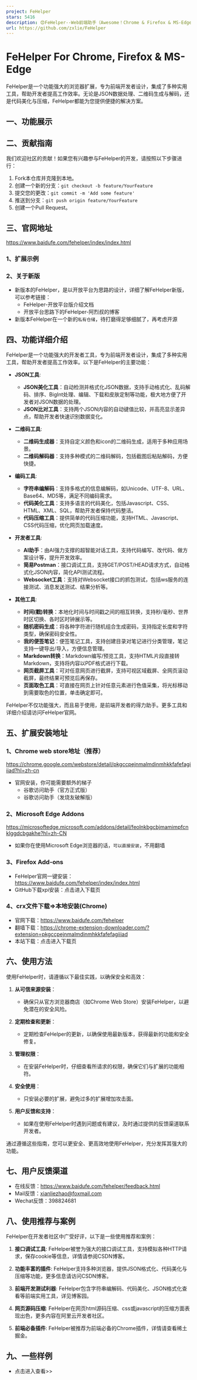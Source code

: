 ```yaml
---
project: FeHelper
stars: 5416
description: 😍FeHelper--Web前端助手（Awesome！Chrome & Firefox & MS-Edge Extension, All in one Toolbox!）
url: https://github.com/zxlie/FeHelper
---
```


FeHelper For Chrome, Firefox & MS-Edge
======================================

FeHelper是一个功能强大的浏览器扩展，专为前端开发者设计，集成了多种实用工具，帮助开发者提高工作效率。无论是JSON数据处理、二维码生成与解码，还是代码美化与压缩，FeHelper都能为您提供便捷的解决方案。

一、功能展示
------

二、贡献指南
------

我们欢迎社区的贡献！如果您有兴趣参与FeHelper的开发，请按照以下步骤进行：

1.  Fork本仓库并克隆到本地。
2.  创建一个新的分支：`git checkout -b feature/YourFeature`
3.  提交您的更改：`git commit -m 'Add some feature'`
4.  推送到分支：`git push origin feature/YourFeature`
5.  创建一个Pull Request。

三、官网地址
------

https://www.baidufe.com/fehelper/index/index.html

### 1、扩展示例

### 2、关于新版

-   新版本的FeHelper，是以开放平台为思路的设计，详细了解FeHelper新版，可以参考链接：
    -   FeHelper-开放平台版介绍文档
    -   开放平台思路下的FeHelper-阿烈叔的博客
-   新版本FeHelper在一个新的`私有仓储`，待打磨得足够细腻了，再考虑开源

四、功能详细介绍
--------

FeHelper是一个功能强大的开发者工具，专为前端开发者设计，集成了多种实用工具，帮助开发者提高工作效率。以下是FeHelper的主要功能：

-   **JSON工具**:
    
    -   **JSON美化工具**：自动检测并格式化JSON数据，支持手动格式化、乱码解码、排序、BigInt处理、编辑、下载和皮肤定制等功能，极大地方便了开发者对JSON数据的处理。
    -   **JSON比对工具**：支持两个JSON内容的自动键值比较，并高亮显示差异点，帮助开发者快速识别数据变化。
-   **二维码工具**:
    
    -   **二维码生成器**：支持自定义颜色和icon的二维码生成，适用于多种应用场景。
    -   **二维码解码器**：支持多种模式的二维码解码，包括截图后粘贴解码，方便快捷。
-   **编码工具**:
    
    -   **字符串编解码**：支持多格式的信息编解码，如Unicode、UTF-8、URL、Base64、MD5等，满足不同编码需求。
    -   **代码美化工具**：支持多语言的代码美化，包括Javascript、CSS、HTML、XML、SQL，帮助开发者保持代码整洁。
    -   **代码压缩工具**：提供简单的代码压缩功能，支持HTML、Javascript、CSS代码压缩，优化网页加载速度。
-   **开发者工具**:
    
    -   **AI助手**：由AI强力支撑的超智能对话工具，支持代码编写、改代码、做方案设计等，提升开发效率。
    -   **简易Postman**：接口调试工具，支持GET/POST/HEAD请求方式，自动格式化JSON内容，简化API测试流程。
    -   **Websocket工具**：支持对Websocket接口的抓包测试，包括ws服务的连接测试、消息发送测试、结果分析等。
-   **其他工具**:
    
    -   **时间(戳)转换**：本地化时间与时间戳之间的相互转换，支持秒/毫秒、世界时区切换、各时区时钟展示等。
    -   **随机密码生成**：将各种字符进行随机组合生成密码，支持指定长度和字符类型，确保密码安全性。
    -   **我的便签笔记**：便签笔记工具，支持创建目录对笔记进行分类管理，笔记支持一键导出/导入，方便信息管理。
    -   **Markdown转换**：Markdown编写/预览工具，支持HTML片段直接转Markdown，支持将内容以PDF格式进行下载。
    -   **网页截屏工具**：可对任意网页进行截屏，支持可视区域截屏、全网页滚动截屏，最终结果可预览后再保存。
    -   **页面取色工具**：可直接在网页上针对任意元素进行色值采集，将光标移动到需要取色的位置，单击确定即可。

FeHelper不仅功能强大，而且易于使用，是前端开发者的得力助手。更多工具和详细介绍请访问FeHelper官网。

五、扩展安装地址
--------

### 1、Chrome web store地址（推荐）

https://chrome.google.com/webstore/detail/pkgccpejnmalmdinmhkkfafefagiiiad?hl=zh-cn

-   官网安装，你可能需要额外的梯子
    -   谷歌访问助手（官方正式版）
    -   谷歌访问助手（发烧友破解版）

### 2、Microsoft Edge Addons

https://microsoftedge.microsoft.com/addons/detail/feolnkbgcbjmamimpfcnklggdcbgakhe?hl=zh-CN

-   如果你在使用Microsoft Edge浏览器的话，`可以直接安装`，不用翻墙

### 3、Firefox Add-ons

-   FeHelper官网一键安装： https://www.baidufe.com/fehelper/index/index.html
-   GitHub下载xpi安装：点击进入下载页

### 4、crx文件下载=>本地安装(Chrome)

-   官网下载：https://www.baidufe.com/fehelper
-   翻墙下载：https://chrome-extension-downloader.com/?extension=pkgccpejnmalmdinmhkkfafefagiiiad
-   本站下载：点击进入下载页

六、使用方法
------

使用FeHelper时，请遵循以下最佳实践，以确保安全和高效：

1.  **从可信来源安装**：
    
    -   确保只从官方浏览器商店（如Chrome Web Store）安装FeHelper，以避免潜在的安全风险。
2.  **定期检查和更新**：
    
    -   定期检查FeHelper的更新，以确保使用最新版本，获得最新的功能和安全修复。
3.  **管理权限**：
    
    -   在安装FeHelper时，仔细查看所请求的权限，确保它们与扩展的功能相符。
4.  **安全使用**：
    
    -   只安装必要的扩展，避免过多的扩展增加攻击面。
5.  **用户反馈和支持**：
    
    -   如果在使用FeHelper时遇到问题或有建议，及时通过提供的反馈渠道联系开发者。

通过遵循这些指南，您可以更安全、更高效地使用FeHelper，充分发挥其强大的功能。

七、用户反馈渠道
--------

-   在线反馈：https://www.baidufe.com/fehelper/feedback.html
-   Mail反馈：xianliezhao@foxmail.com
-   Wechat反馈：398824681  
    

八、使用推荐与案例
---------

FeHelper在开发者社区中广受好评，以下是一些使用推荐和案例：

1.  **接口调试工具**: FeHelper被誉为强大的接口调试工具，支持模拟各种HTTP请求，保存cookie等信息，详情请参阅CSDN博客。
    
2.  **功能丰富的插件**: FeHelper支持多种浏览器，提供JSON格式化、代码美化与压缩等功能，更多信息请访问CSDN博客。
    
3.  **前端开发测试利器**: FeHelper包含字符串编解码、代码美化、JSON格式化查看等前端实用工具，详见博客园。
    
4.  **网页源码压缩**: FeHelper在网页html源码压缩、css或javascript的压缩方面表现出色，更多内容在阿里云开发者社区。
    
5.  **前端必备插件**: FeHelper被推荐为前端必备的Chrome插件，详情请查看稀土掘金。
    

九、一些样例
------

-   点击进入查看>>
